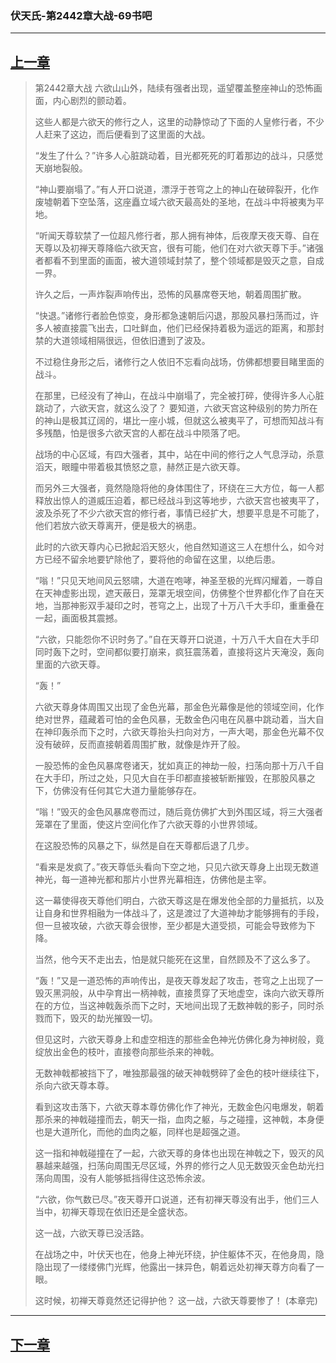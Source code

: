 ### 伏天氏-第2442章大战-69书吧

--------
[上一章](./5240e47b18afd07ebaf841369e98733f.md)
--------


>
>
>
>第2442章大战
>六欲山山外，陆续有强者出现，遥望覆盖整座神山的恐怖画面，内心剧烈的颤动着。
>
>这些人都是六欲天的修行之人，这里的动静惊动了下面的人皇修行者，不少人赶来了这边，而后便看到了这里面的大战。
>
>“发生了什么？”许多人心脏跳动着，目光都死死的盯着那边的战斗，只感觉天崩地裂般。
>
>“神山要崩塌了。”有人开口说道，漂浮于苍穹之上的神山在破碎裂开，化作废墟朝着下空坠落，这座矗立域六欲天最高处的圣地，在战斗中将被夷为平地。
>
>“听闻天尊软禁了一位超凡修行者，那人拥有神体，后夜摩天夜天尊、自在天尊以及初禅天尊降临六欲天宫，很有可能，他们在对六欲天尊下手。”诸强者都看不到里面的画面，被大道领域封禁了，整个领域都是毁灭之意，自成一界。
>
>许久之后，一声炸裂声响传出，恐怖的风暴席卷天地，朝着周围扩散。
>
>“快退。”诸修行者脸色惊变，身形都急速朝后闪退，那股风暴扫荡而过，许多人被直接震飞出去，口吐鲜血，他们已经保持着极为遥远的距离，和那封禁的大道领域相隔很远，但依旧遭到了波及。
>
>不过稳住身形之后，诸修行之人依旧不忘看向战场，仿佛都想要目睹里面的战斗。
>
>在那里，已经没有了神山，在战斗中崩塌了，完全被打碎，使得许多人心脏跳动了，六欲天宫，就这么没了？
>要知道，六欲天宫这种级别的势力所在的神山是极其辽阔的，堪比一座小城，但就这么被夷平了，可想而知战斗有多残酷，怕是很多六欲天宫的人都在战斗中陨落了吧。
>
>战场的中心区域，有四大强者，其中，站在中间的修行之人气息浮动，杀意滔天，眼瞳中带着极其愤怒之意，赫然正是六欲天尊。
>
>而另外三大强者，竟然隐隐将他的身体围住了，环绕在三大方位，每一人都释放出惊人的道威压迫着，都已经战斗到这等地步，六欲天宫也被夷平了，波及杀死了不少六欲天宫的修行者，事情已经扩大，想要平息是不可能了，他们若放六欲天尊离开，便是极大的祸患。
>
>此时的六欲天尊内心已掀起滔天怒火，他自然知道这三人在想什么，如今对方已经不留余地要铲除他了，要将他的命留在这里，以绝后患。
>
>“嗡！”只见天地间风云怒啸，大道在咆哮，神圣至极的光辉闪耀着，一尊自在天神虚影出现，遮天蔽日，笼罩无垠空间，仿佛整个世界都化作了自在天地，当那神影双手凝印之时，苍穹之上，出现了十万八千大手印，重重叠在一起，画面极其震撼。
>
>“六欲，只能怨你不识时务了。”自在天尊开口说道，十万八千大自在大手印同时轰下之时，空间都似要打崩来，疯狂震荡着，直接将这片天淹没，轰向里面的六欲天尊。
>
>“轰！”
>
>六欲天尊身体周围又出现了金色光幕，那金色光幕像是他的领域空间，化作绝对世界，蕴藏着可怕的金色风暴，无数金色闪电在风暴中跳动着，当大自在神印轰杀而下之时，六欲天尊抬头扫向对方，一声大喝，那金色光幕不仅没有破碎，反而直接朝着周围扩散，就像是炸开了般。
>
>一股恐怖的金色风暴席卷诸天，犹如真正的神劫一般，扫荡向那十万八千自在大手印，所过之处，只见大自在手印都直接被斩断摧毁，在那股风暴之下，仿佛没有任何其它大道力量能够存在。
>
>“嗡！”毁灭的金色风暴席卷而过，随后竟仿佛扩大到外围区域，将三大强者笼罩在了里面，使这片空间化作了六欲天尊的小世界领域。
>
>在这股恐怖的风暴之下，纵然是自在天尊都后退了几步。
>
>“看来是发疯了。”夜天尊低头看向下空之地，只见六欲天尊身上出现无数道神光，每一道神光都和那片小世界光幕相连，仿佛他是主宰。
>
>这一幕使得夜天尊他们明白，六欲天尊这是在爆发他全部的力量抵抗，以及让自身和世界相融为一体战斗了，这是渡过了大道神劫才能够拥有的手段，但一旦被攻破，六欲天尊会很惨，至少都是大道受损，可能会导致修为下降。
>
>当然，他今天不走出去，怕是就只能死在这里，自然顾及不了这么多了。
>
>“轰！”又是一道恐怖的声响传出，是夜天尊发起了攻击，苍穹之上出现了一毁灭黑洞般，从中孕育出一柄神戟，直接贯穿了天地虚空，诛向六欲天尊所在的方位，当这神戟轰杀而下之时，天地间出现了无数神戟的影子，同时杀戮而下，毁灭的劫光摧毁一切。
>
>但见这时，六欲天尊身上和虚空相连的那些金色神光仿佛化身为神树般，竟绽放出金色的枝叶，直接卷向那些杀来的神戟。
>
>无数神戟都被挡下了，唯独那最强的破天神戟劈碎了金色的枝叶继续往下，杀向六欲天尊本尊。
>
>看到这攻击落下，六欲天尊本尊仿佛化作了神光，无数金色闪电爆发，朝着那杀来的神戟碰撞而去，朝天一指，血肉之躯，与之碰撞，这神戟，本身便也是大道所化，而他的血肉之躯，同样也是超强之道。
>
>这一指和神戟碰撞在了一起，六欲天尊的身体也出现在神戟之下，毁灭的风暴越来越强，扫荡向周围无尽区域，外界的修行之人见无数毁灭金色劫光扫荡向周围，没有人能够抵挡得住这恐怖余波。
>
>“六欲，你气数已尽。”夜天尊开口说道，还有初禅天尊没有出手，他们三人当中，初禅天尊现在依旧还是全盛状态。
>
>这一战，六欲天尊已没活路。
>
>在战场之中，叶伏天也在，他身上神光环绕，护住躯体不灭，在他身周，隐隐出现了一缕缕佛门光辉，他露出一抹异色，朝着远处初禅天尊方向看了一眼。
>
>这时候，初禅天尊竟然还记得护他？
>这一战，六欲天尊要惨了！
>(本章完)
>
>

--------
[下一章](./a595d130c9c8ba74e28c6f5db5b2c131.md)
--------
